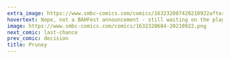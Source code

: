```yaml
---
extra_image: https://www.smbc-comics.com/comics/163232087420210922after.png
hovertext: Nope, not a BAHFest announcement - still waiting on the plague to end.
image: https://www.smbc-comics.com/comics/1632320684-20210922.png
next_comic: last-chance
prev_comic: decision
title: Pruney
---
```


